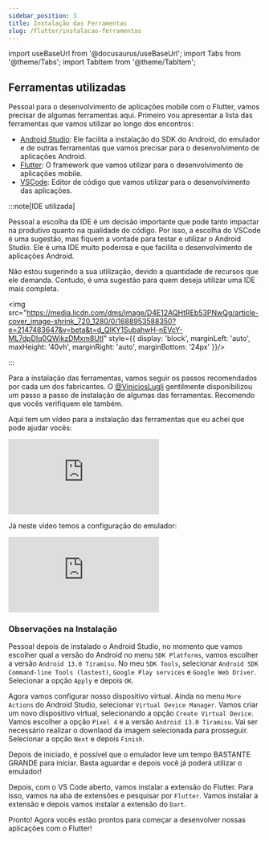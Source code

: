 ```yaml
---
sidebar_position: 3
title: Instalação das Ferramentas
slug: /flutter/instalacao-ferramentas
---
```


import useBaseUrl from '@docusaurus/useBaseUrl';
import Tabs from '@theme/Tabs';
import TabItem from '@theme/TabItem';

## Ferramentas utilizadas

Pessoal para o desenvolvimento de aplicações mobile com o Flutter, vamos precisar de algumas ferramentas aqui. Primeiro vou apresentar a lista das ferramentas que vamos utilizar ao longo dos encontros:

- [Android Studio](https://developer.android.com/studio): Ele facilita a instalação do SDK do Android, do emulador e de outras ferramentas que vamos precisar para o desenvolvimento de aplicações Android.
- [Flutter](https://flutter.dev/docs/get-started/install): O framework que vamos utilizar para o desenvolvimento de aplicações mobile.
- [VSCode](https://code.visualstudio.com/): Editor de código que vamos utilizar para o desenvolvimento das aplicações.

:::note[IDE utilizada]

Pessoal a escolha da IDE é um decisão importante que pode tanto impactar na produtivo quanto na qualidade do código. Por isso, a escolha do VSCode é uma sugestão, mas fiquem a vontade para testar e utilizar o Android Studio. Ele é uma IDE muito poderosa e que facilita o desenvolvimento de aplicações Android.

Não estou sugerindo a sua utilização, devido a quantidade de recursos que ele demanda. Contudo, é uma sugestão para quem deseja utilizar uma IDE mais completa.

<img src="https://media.licdn.com/dms/image/D4E12AQHtREb53PNwQg/article-cover_image-shrink_720_1280/0/1688953588350?e=2147483647&v=beta&t=d_QlKY1SubahwH-nEVcY-ML7dpDIq0QWikzDMxm8UtI" style={{ display: 'block', marginLeft: 'auto', maxHeight: '40vh', marginRight: 'auto', marginBottom: '24px' }}/>
<br />

:::

Para a instalação das ferramentas, vamos seguir os passos recomendados por cada um dos fabricantes. O [@ViniciosLugli](https://github.com/ViniciosLugli) gentilmente disponibilizou um passo a passo de instalação de algumas das ferramentas. Recomendo que vocês verifiquem ele também.

Aqui tem um vídeo para a instalação das ferramentas que eu achei que pode ajudar vocês:

<iframe style={{
            display: 'block',
            margin: 'auto',
            width: '100%',
            height: '50vh',
        }} src="https://www.youtube.com/embed/dpppZ9ySJSY?si=4zracZC70qafEtgm" title="YouTube video player" frameborder="0" allow="accelerometer; autoplay; clipboard-write; encrypted-media; gyroscope; picture-in-picture; web-share" referrerpolicy="strict-origin-when-cross-origin" allowfullscreen style={{ display: 'block', marginLeft: 'auto', marginRight: 'auto', height: '40vh', width: '50vw' }}></iframe>
<br />

Já neste vídeo temos a configuração do emulador:

<iframe style={{
            display: 'block',
            margin: 'auto',
            width: '100%',
            height: '50vh',
        }} src="https://www.youtube.com/embed/gNYNvHUSW1s?si=nSfLzEiofUt_2Ubv" title="YouTube video player" frameborder="0" allow="accelerometer; autoplay; clipboard-write; encrypted-media; gyroscope; picture-in-picture; web-share" referrerpolicy="strict-origin-when-cross-origin" allowfullscreen style={{ display: 'block', marginLeft: 'auto', marginRight: 'auto', height: '40vh', width: '50vw' }}></iframe>
<br />

### Observações na Instalação

Pessoal depois de instalado o Android Studio, no momento que vamos escolher qual a versão do Android no menu `SDK Platforms`, vamos escolher a versão `Android 13.0 Tiramisu`. No meu `SDK Tools`, selecionar `Android SDK Command-line Tools (lastest)`, `Google Play services` e `Google Web Driver`. Selecionar a opção `Apply` e depois `OK`.

Agora vamos configurar nosso dispositivo virtual. Ainda no menu `More Actions` do Android Studio, selecionar `Virtual Device Manager`. Vamos criar um novo dispositivo virtual, selecionando a opção `Create Virtual Device`. Vamos escolher a opção `Pixel 4` e a versão `Android 13.0 Tiramisu`. Vai ser necessário realizar o downlaod da imagem selecionada para prosseguir. Selecionar a opção `Next` e depois `Finish`.

Depois de iniciado, é possível que o emulador leve um tempo BASTANTE GRANDE para iniciar. Basta aguardar e depois você já poderá utilizar o emulador!

Depois, com o VS Code aberto, vamos instalar a extensão do Flutter. Para isso, vamos na aba de extensões e pesquisar por `Flutter`. Vamos instalar a extensão e depois vamos instalar a extensão do `Dart`.

Pronto! Agora vocês estão prontos para começar a desenvolver nossas aplicações com o Flutter! 
